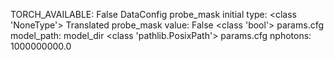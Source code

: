 TORCH_AVAILABLE: False
DataConfig probe_mask initial type: <class 'NoneType'>
Translated probe_mask value: False <class 'bool'>
params.cfg model_path: model_dir <class 'pathlib.PosixPath'>
params.cfg nphotons: 1000000000.0
